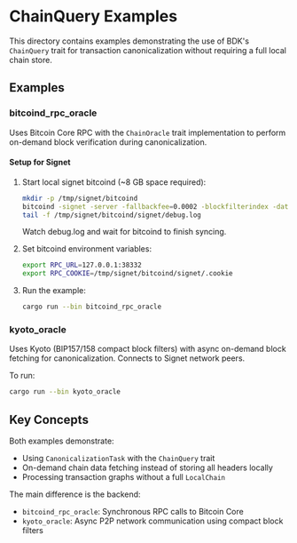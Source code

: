 # ChainQuery Examples

This directory contains examples demonstrating the use of BDK's `ChainQuery` trait for transaction canonicalization without requiring a full local chain store.

## Examples

### bitcoind_rpc_oracle
Uses Bitcoin Core RPC with the `ChainOracle` trait implementation to perform on-demand block verification during canonicalization.

#### Setup for Signet

1. Start local signet bitcoind (~8 GB space required):
   ```bash
   mkdir -p /tmp/signet/bitcoind
   bitcoind -signet -server -fallbackfee=0.0002 -blockfilterindex -datadir=/tmp/signet/bitcoind -daemon
   tail -f /tmp/signet/bitcoind/signet/debug.log
   ```
   Watch debug.log and wait for bitcoind to finish syncing.

2. Set bitcoind environment variables:
   ```bash
   export RPC_URL=127.0.0.1:38332
   export RPC_COOKIE=/tmp/signet/bitcoind/signet/.cookie
   ```

3. Run the example:
   ```bash
   cargo run --bin bitcoind_rpc_oracle
   ```

### kyoto_oracle
Uses Kyoto (BIP157/158 compact block filters) with async on-demand block fetching for canonicalization. Connects to Signet network peers.

To run:
```bash
cargo run --bin kyoto_oracle
```

## Key Concepts

Both examples demonstrate:
- Using `CanonicalizationTask` with the `ChainQuery` trait
- On-demand chain data fetching instead of storing all headers locally
- Processing transaction graphs without a full `LocalChain`

The main difference is the backend:
- `bitcoind_rpc_oracle`: Synchronous RPC calls to Bitcoin Core
- `kyoto_oracle`: Async P2P network communication using compact block filters